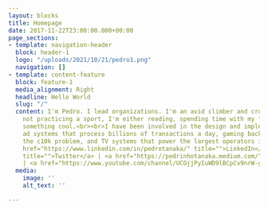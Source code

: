 ```yaml
---
layout: blocks
title: Homepage
date: 2017-11-22T23:00:00.000+00:00
page_sections:
- template: navigation-header
  block: header-1
  logo: "/uploads/2021/10/21/pedro1.png"
  navigation: []
- template: content-feature
  block: feature-1
  media_alignment: Right
  headline: Hello World
  slug: "/"
  content: I'm Pedro. I lead organizations. I'm an avid climber and crossfitter. When
    not practicing a sport, I'm either reading, spending time with my family, or building
    something cool.<br><br>I have been involved in the design and implementation of
    ad systems that process billions of transactions a day, gaming backends that shatter
    the c10k problem, and TV systems that power the largest operators in the world.<br><br><a
    href="https://www.linkedin.com/in/pedrotanaka/" title="">LinkedIn</a> | <a href="https://twitter.com/pedtanaka"
    title="">Twitter</a> | <a href="https://pedrinhotanaka.medium.com/" title="">Medium</a>
    | <a href="https://www.youtube.com/channel/UCOjjPyIuWD9lBCpCv9nrW-g" title="">YouTube</a>
  media:
    image: ''
    alt_text: ''

---
```

